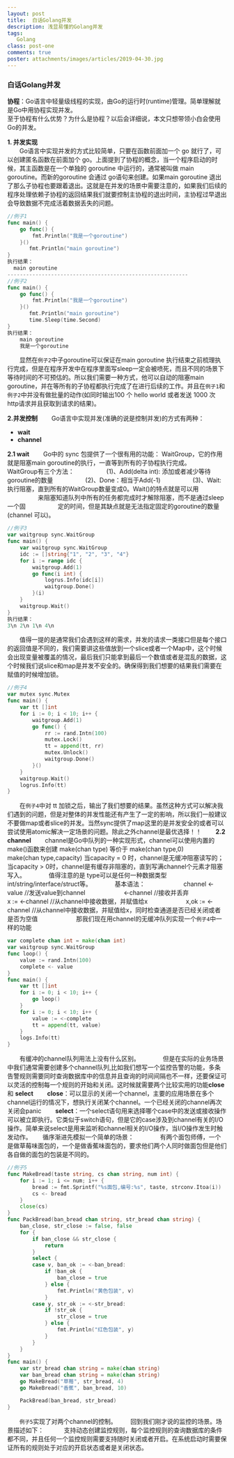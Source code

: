 ```yaml
---
layout: post
title:  白话Golang并发
description: 浅显易懂的Golang并发
tags:
   Golang
class: post-one
comments: true
poster: attachments/images/articles/2019-04-30.jpg
---
```

### 白话Golang并发
**协程**：Go语言中轻量级线程的实现，由Go的运行时(runtime)管理。简单理解就是Go中用协程实现并发。  
至于协程有什么优势？为什么是协程？以后会详细说，本文只想带领小白会使用Go的并发。  

**1. 并发实现**  
　　Go语言中实现并发的方式比较简单，只要在函数前面加一个 go 就行了，可以创建匿名函数在前面加个 go。上面提到了协程的概念，当一个程序启动的时候，其主函数是在一个单独的 goroutine 中运行的，通常被叫做 main goroutine。而新的goroutine 会通过 go语句来创建。如果main goroutine 退出了那么子协程也要跟着退出。这就是在并发的场景中需要注意的，如果我们后续的程序处理依赖子协程的返回结果我们就要控制主协程的退出时间，主协程过早退出会导致数据不完成活着数据丢失的问题。　　　　　　  
```go
//例子1
func main() {
	go func() {
		fmt.Println("我是一个goroutine")
	}()
       fmt.Println("main goroutine")
}
执行结果：
  main goroutine
----------------------------------------------------------  
//例子2
func main() {
	go func() {
		fmt.Println("我是一个goroutine")
	}()
       fmt.Println("main goroutine")
       time.Sleep(time.Second)
}
执行结果：
	main goroutine
	我是一个goroutine
```
　　显然在`例子2`中子goroutine可以保证在main goroutine 执行结束之前梳理执行完成，但是在程序开发中在程序里面写sleep一定会被喷死，而且不同的场景下等待时间的不可预估的。所以我们需要一种方式，他可以自动的阻塞main goroutine，并在等所有的子协程都执行完成了在进行后续的工作。并且在`例子1`和`例子2`中并没有做批量的动作(如同时输出100 个 hello world 或者发送 1000 次 http请求并且获取到请求的结果)。　　

**2.并发控制**
　　Go语言中实现并发(准确的说是控制并发)的方式有两种：　　
- **wait**
- **channel**

**2.1 wait**
　　Go中的 sync 包提供了一个很有用的功能： WaitGroup，它的作用就是阻塞main goroutine的执行，一直等到所有的子协程执行完成。　　
　　WaitGroup有三个方法：　　
　　　(1)、Add(delta int): 添加或者减少等待goroutine的数量　　
　　　(2)、Done：相当于Add(-1)　　
　　　(3)、Wait: 执行阻塞，直到所有的WaitGroup数量变成0。Wait()的特点就是可以用
　　　　　来阻塞知道队列中所有的任务都完成时才解除阻塞，而不是通过sleep一个固
　　　　　定的时间，但是其缺点就是无法指定固定的goroutine的数量(channel 可以)。　
```go
//例子3
var waitgroup sync.WaitGroup
func main() {
	var waitgroup sync.WaitGroup
	idc := []string{"1", "2", "3", "4"}
	for i := range idc {
		waitgroup.Add(1)
		go func(i int) {
			logrus.Info(idc[i])
			waitgroup.Done()
		}(i)
	}
	waitgroup.Wait()
}
执行结果：
3\n 2\n 1\n 4\n
```
　　值得一提的是通常我们会遇到这样的需求，并发的请求一类接口但是每个接口的返回值是不同的，我们需要讲这些值放到一个slice或者一个Map中，这个时候会出现变量被覆盖的情况，最后我们只能拿到最后一个数值或者是混乱的数据，这个时候我们说slice和map是并发不安全的。确保得到我们想要的结果我们需要在赋值的时候增加锁。　　
```go
//例子4
var mutex sync.Mutex
func main() {
	var tt []int
	for i := 0; i < 10; i++ {
		waitgroup.Add(1)
		go func() {
			rr := rand.Intn(100)
			mutex.Lock()			
			tt = append(tt, rr)
			mutex.Unlock()
			waitgroup.Done()
		}()
	}
	waitgroup.Wait()
	logrus.Info(tt)
}
```
　　在`例子4`中对 tt 加锁之后，输出了我们想要的结果。虽然这种方式可以解决我们遇到的问题，但是对整体的并发性能还有产生了一定的影响，所以我们一般建议不要做map或者slice的并发。当然sync提供了map这里的是并发安全的或者可以尝试使用atomic解决一定场景的问题。除此之外channel是最优选择！！　　
**2.2 channel**
　　channel是Go中队列的一种实现形式，channel可以使用内置的make()函数来创建
make(chan type) 等价于 make(chan type,0)　　
　　make(chan type,capacity) 当capacity = 0 时，channel是无缓冲阻塞读写的；当capacity > 0时，channel是有缓存非阻塞的，直到写满channel个元素才阻塞写入。　　
　　值得注意的是 type可以是任何一种数据类型int/string/interface/struct等。　　
　　基本语法：　　
　　　　channel <- value //发送value到channel　　
　　　　<-channel //接收并丢弃　　
　　　　x := <-channel //从channel中接收数据，并赋值给x　　
　　　　x,ok := <-channel //从channel中接收数据，并赋值给x，同时检查通道是否已经关闭或者是否为空值　　　
　　　那我们现在用channel的无缓冲队列实现一个`例子4`中一样的功能　　　
```go
var complete chan int = make(chan int)
var waitgroup sync.WaitGroup
func loop() {
	value := rand.Intn(100)
	complete <- value
}
func main() {
	var tt []int
	for i := 0; i < 10; i++ {
		go loop()
	}
	for i := 0; i < 10; i++ {
		value := <-complete
		tt = append(tt, value)
	}
	logs.Info(tt)
}
```
　　有缓冲的channel队列用法上没有什么区别。　　
　　但是在实际的业务场景中我们通常需要创建多个channel队列,比如我们想写一个监控告警的功能，多条告警规则需要同时查询数据库中的信息并且查询的时间间隔也不一样，还要保证可以灵活的控制每一个规则的开始和关闭。这时候就需要两个比较实用的功能**close** 和 **select**　　
**close**：可以显示的关闭一个channel，主要的应用场景在多个channel运行的情况下，想执行关闭某个channel。一个已经关闭的channel再次关闭会panic　　
**select**：一个select语句用来选择哪个case中的发送或接收操作可以被立即执行。它类似于switch语句，但是它的case涉及到channel有关的I/O操作。简单来说select是用来监听和channel相关的I/O操作，当I/O操作发生时触发动作。　　
循序渐进先模拟一个简单的场景：　　
　　有两个面包师傅，一个是做草莓味面包的，一个是做香蕉味面包的，要求他们两个人同时做面包但是他们各自做的面包的包装是不同的。　　
```go
//例子5
func MakeBread(taste string, cs chan string, num int) {
	for i := 1; i <= num; i++ {
		bread := fmt.Sprintf("%s面包,编号:%s", taste, strconv.Itoa(i))
		cs <- bread
	}
	close(cs)
}
func PackBread(ban_bread chan string, str_bread chan string) {
	ban_close, str_close := false, false
	for {
		if ban_close && str_close {
			return
		}
		select {
		case v, ban_ok := <-ban_bread:
			if !ban_ok {
				ban_close = true
			} else {
				fmt.Println("黄色包装", v)
			}
		case y, str_ok := <-str_bread:
			if !str_ok {
				str_close = true
			} else {
				fmt.Println("红色包装", y)
			}
		}
	}
}
func main() {
	var str_bread chan string = make(chan string)
	var ban_bread chan string = make(chan string)
	go MakeBread("草莓", str_bread, 4)
	go MakeBread("香蕉", ban_bread, 10)

	PackBread(ban_bread, str_bread)
}
```
　　`例子5`实现了对两个channel的控制。
　　回到我们刚才说的监控的场景。场景描述如下：
　　　支持动态创建监控规则，每个监控规则的查询数据库的条件都不同，并且任何一个监控规则需要支持随时关闭或者开启。在系统启动时需要保证所有的规则处于对应的开启状态或者是关闭状态。

